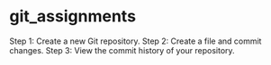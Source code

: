 # git_assignments
Step 1: Create a new Git repository. 
Step 2: Create a file and commit changes. 
Step 3: View the commit history of your repository. 